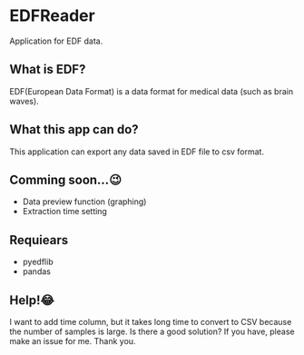 # EDFReader
Application for EDF data.

## What is EDF?
EDF(European Data Format) is a data format for medical data (such as brain waves).

## What this app can do?
This application can export any data saved in EDF file to csv format.

## Comming soon...😉
- Data preview function (graphing)
- Extraction time setting

## Requiears
- pyedflib
- pandas

## Help!😂
I want to add time column, but it takes long time to convert to CSV because the number of samples is large. Is there a good solution? If you have, please make an issue for me. Thank you.

